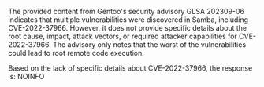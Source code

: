 The provided content from Gentoo's security advisory GLSA 202309-06 indicates that multiple vulnerabilities were discovered in Samba, including CVE-2022-37966. However, it does not provide specific details about the root cause, impact, attack vectors, or required attacker capabilities for CVE-2022-37966. The advisory only notes that the worst of the vulnerabilities could lead to root remote code execution.

Based on the lack of specific details about CVE-2022-37966, the response is:
NOINFO